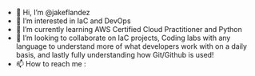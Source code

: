 - 👋 Hi, I’m @jakeflandez
- 👀 I’m interested in IaC and DevOps
- 🌱 I’m currently learning AWS Certified Cloud Practitioner and Python
- 💞️ I’m looking to collaborate on IaC projects, Coding labs with any language to understand more of what developers work with on a daily basis, and lastly fully understanding how Git/Github is used!
- 📫 How to reach me : 

<!---
jakeflandez/jakeflandez is a ✨ special ✨ repository because its `README.md` (this file) appears on your GitHub profile.
You can click the Preview link to take a look at your changes.
--->
